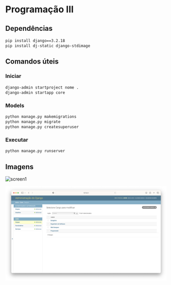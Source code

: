 # Programação III

## Dependências

```
pip install django==3.2.18
pip install dj-static django-stdimage
```

## Comandos úteis

### Iniciar
```
django-admin startproject nome .
django-admin startapp core
```

### Models

```
python manage.py makemigrations
python manage.py migrate
python manage.py createsuperuser
```

### Executar

```
python manage.py runserver
```

## Imagens

![screen1](/readme/s1.png)

![screen2](/readme/s2.png)